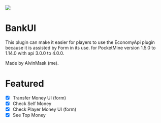 ![](https://1.bp.blogspot.com/-TsBMZ4K2L2Q/XiJf8lTfEuI/AAAAAAAAANQ/sxhE7EiAYigfVi9t_22XRNJ0zGS86RqbQCLcBGAsYHQ/s1600/20200118_080628-picsay.png)

# BankUI

This plugin can make it easier for players to use the EconomyApi plugin because it is assisted by Form in its use.
for PocketMine version 1.5.0 to 1.14.0 with api 3.0.0 to 4.0.0.

Made by AlvinMask (me).

# Featured

- [x] Transfer Money UI (form)
- [x] Check Self Money
- [x] Check Player Money UI (form)
- [x] See Top Money
